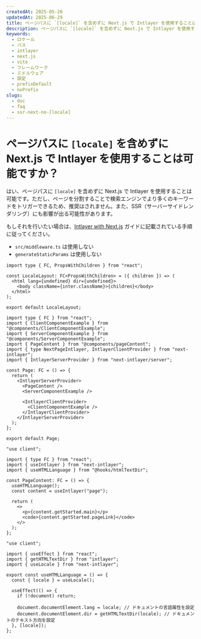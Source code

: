 ```yaml
---
createdAt: 2025-05-20
updatedAt: 2025-06-29
title: ページパスに `[locale]` を含めずに Next.js で Intlayer を使用することは可能ですか？
description: ページパスに `[locale]` を含めずに Next.js で Intlayer を使用する方法を学びます。
keywords:
  - ロケール
  - パス
  - intlayer
  - next.js
  - vite
  - フレームワーク
  - ミドルウェア
  - 設定
  - prefixDefault
  - noPrefix
slugs:
  - doc
  - faq
  - ssr-next-no-[locale]
---
```


# ページパスに `[locale]` を含めずに Next.js で Intlayer を使用することは可能ですか？

はい、ページパスに `[locale]` を含めずに Next.js で Intlayer を使用することは可能です。ただし、ページを分割することで検索エンジンでより多くのキーワードをトリガーできるため、推奨はされません。また、SSR（サーバーサイドレンダリング）にも影響が出る可能性があります。

もしそれを行いたい場合は、[Intlayer with Next.js](https://intlayer.org/doc/environment/nextjs) ガイドに記載されている手順に従ってください。

- `src/middleware.ts` は使用しない
- `generateStaticParams` は使用しない

```tsx fileName="src/app/layout.tsx"
import type { FC, PropsWithChildren } from "react";

const LocaleLayout: FC<PropsWithChildren> = ({ children }) => (
  <html lang={undefined} dir={undefined}>
    <body className={inter.className}>{children}</body>
  </html>
);

export default LocaleLayout;
```

```tsx fileName="src/app/page.tsx"
import type { FC } from "react";
import { ClientComponentExample } from "@components/ClientComponentExample";
import { ServerComponentExample } from "@components/ServerComponentExample";
import { PageContent } from "@components/pageContent";
import { type NextPageIntlayer, IntlayerClientProvider } from "next-intlayer";
import { IntlayerServerProvider } from "next-intlayer/server";

const Page: FC = () => {
  return (
    <IntlayerServerProvider>
      <PageContent />
      <ServerComponentExample />

      <IntlayerClientProvider>
        <ClientComponentExample />
      </IntlayerClientProvider>
    </IntlayerServerProvider>
  );
};

export default Page;
```

```tsx fileName="src/component/pageContent.ts"
"use client";

import { type FC } from "react";
import { useIntlayer } from "next-intlayer";
import { useHTMLLanguage } from "@hooks/htmlTextDir";

const PageContent: FC = () => {
  useHTMLLanguage();
  const content = useIntlayer("page");

  return (
    <>
      <p>{content.getStarted.main}</p>
      <code>{content.getStarted.pageLink}</code>
    </>
  );
};
```

```tsx fileName="src/hooks/htmlTextDir.ts"
"use client";

import { useEffect } from "react";
import { getHTMLTextDir } from "intlayer";
import { useLocale } from "next-intlayer";

export const useHTMLLanguage = () => {
  const { locale } = useLocale();

  useEffect(() => {
    if (!document) return;

    document.documentElement.lang = locale; // ドキュメントの言語属性を設定
    document.documentElement.dir = getHTMLTextDir(locale); // ドキュメントのテキスト方向を設定
  }, [locale]);
};
```
